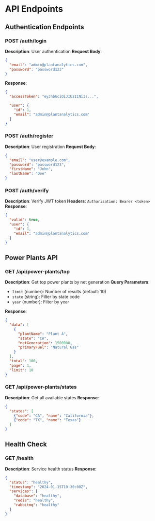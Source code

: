 # API Endpoints

## Authentication Endpoints

### POST /auth/login
**Description**: User authentication
**Request Body**:
```json
{
  "email": "admin@plantanalytics.com",
  "password": "password123"
}
```
**Response**:
```json
{
  "accessToken": "eyJhbGciOiJIUzI1NiIs...",

  "user": {
    "id": 1,
    "email": "admin@plantanalytics.com"
  }
}
```

### POST /auth/register
**Description**: User registration
**Request Body**:
```json
{
  "email": "user@example.com",
  "password": "password123",
  "firstName": "John",
  "lastName": "Doe"
}
```

### POST /auth/verify
**Description**: Verify JWT token
**Headers**: `Authorization: Bearer <token>`
**Response**:
```json
{
  "valid": true,
  "user": {
    "id": 1,
    "email": "admin@plantanalytics.com"
  }
}
```

## Power Plants API

### GET /api/power-plants/top
**Description**: Get top power plants by net generation
**Query Parameters**:
- `limit` (number): Number of results (default: 10)
- `state` (string): Filter by state code
- `year` (number): Filter by year

**Response**:
```json
{
  "data": [
    {
      "plantName": "Plant A",
      "state": "CA",
      "netGeneration": 1500000,
      "primaryFuel": "Natural Gas"
    }
  ],
  "total": 100,
  "page": 1,
  "limit": 10
}
```

### GET /api/power-plants/states
**Description**: Get all available states
**Response**:
```json
{
  "states": [
    {"code": "CA", "name": "California"},
    {"code": "TX", "name": "Texas"}
  ]
}
```

## Health Check

### GET /health
**Description**: Service health status
**Response**:
```json
{
  "status": "healthy",
  "timestamp": "2024-01-15T10:30:00Z",
  "services": {
    "database": "healthy",
    "redis": "healthy",
    "rabbitmq": "healthy"
  }
}
``` 